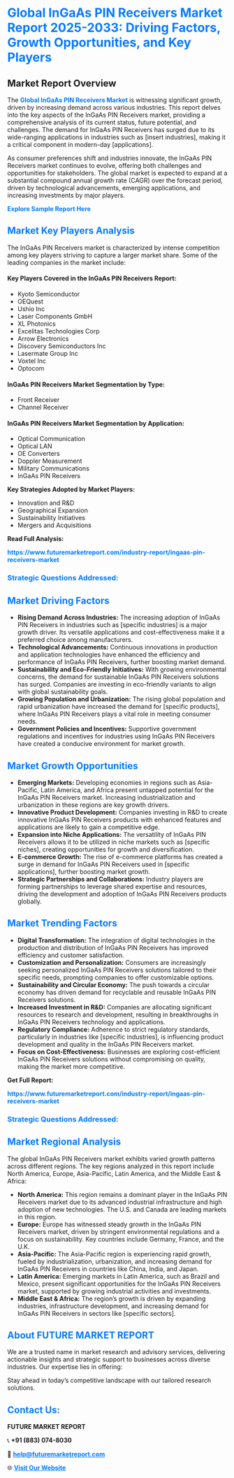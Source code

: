 <h1 style="color: #007BFF;">Global InGaAs PIN Receivers Market Report 2025-2033: Driving Factors, Growth Opportunities, and Key Players</h1>

<section id="overview">
<h2>Market Report Overview</h2>
<p>The <a href="https://www.futuremarketreport.com/industry-report/ingaas-pin-receivers-market" style="color: #007BFF; text-decoration: none;"><strong>Global InGaAs PIN Receivers Market</strong></a> is witnessing significant growth, driven by increasing demand across various industries. This report delves into the key aspects of the InGaAs PIN Receivers market, providing a comprehensive analysis of its current status, future potential, and challenges. The demand for InGaAs PIN Receivers has surged due to its wide-ranging applications in industries such as [insert industries], making it a critical component in modern-day [applications].</p>
<p>As consumer preferences shift and industries innovate, the InGaAs PIN Receivers market continues to evolve, offering both challenges and opportunities for stakeholders. The global market is expected to expand at a substantial compound annual growth rate (CAGR) over the forecast period, driven by technological advancements, emerging applications, and increasing investments by major players.</p>
</section>

<section id="overview">
<p><a href="https://www.futuremarketreport.com/request-sample/reportId=112974" style="color: #007BFF; text-decoration: none;"><strong>Explore Sample Report Here</strong></a></p>
</section>

<section id="key-players">
<h2 style="color: #007BFF;">Market Key Players Analysis</h2>
<p>The InGaAs PIN Receivers market is characterized by intense competition among key players striving to capture a larger market share. Some of the leading companies in the market include:</p>
<h4>Key Players Covered in the InGaAs PIN Receivers Report:</h4>
<ul><li>Kyoto Semiconductor</li><li>OEQuest</li><li>Ushio Inc</li><li>Laser Components GmbH</li><li>XL Photonics</li><li>Excelitas Technologies Corp</li><li>Arrow Electronics</li><li>Discovery Semiconductors Inc</li><li>Lasermate Group Inc</li><li>Voxtel Inc</li><li>Optocom</li></ul>
<h4>InGaAs PIN Receivers Market Segmentation by Type:</h4>
<ul><li>Front Receiver</li><li>Channel Receiver</li></ul>

<h4>InGaAs PIN Receivers Market Segmentation by Application:</h4>
<ul><li>Optical Communication</li><li>Optical LAN</li><li>OE Converters</li><li>Doppler Measurement</li><li>Military Communications</li><li>InGaAs PIN Receivers</li></ul>
<p><strong>Key Strategies Adopted by Market Players:</strong></p>
<ul>
<li>Innovation and R&D</li>
<li>Geographical Expansion</li>
<li>Sustainability Initiatives</li>
<li>Mergers and Acquisitions</li>
</ul>
</section>

<section>
<p><strong>Read Full Analysis: </strong></p><a href="https://www.futuremarketreport.com/industry-report/ingaas-pin-receivers-market" style="color: #007BFF; text-decoration: none;"><strong>https://www.futuremarketreport.com/industry-report/ingaas-pin-receivers-market</strong></a>
<h3 style="color: #007BFF;">Strategic Questions Addressed:</h3>
</section>

<section id="driving-factors">
<h2 style="color: #007BFF;">Market Driving Factors</h2>
<ul>
<li><strong>Rising Demand Across Industries:</strong> The increasing adoption of InGaAs PIN Receivers in industries such as [specific industries] is a major growth driver. Its versatile applications and cost-effectiveness make it a preferred choice among manufacturers.</li>
<li><strong>Technological Advancements:</strong> Continuous innovations in production and application technologies have enhanced the efficiency and performance of InGaAs PIN Receivers, further boosting market demand.</li>
<li><strong>Sustainability and Eco-Friendly Initiatives:</strong> With growing environmental concerns, the demand for sustainable InGaAs PIN Receivers solutions has surged. Companies are investing in eco-friendly variants to align with global sustainability goals.</li>
<li><strong>Growing Population and Urbanization:</strong> The rising global population and rapid urbanization have increased the demand for [specific products], where InGaAs PIN Receivers plays a vital role in meeting consumer needs.</li>
<li><strong>Government Policies and Incentives:</strong> Supportive government regulations and incentives for industries using InGaAs PIN Receivers have created a conducive environment for market growth.</li>
</ul>
</section>

<section id="growth-opportunities">
<h2 style="color: #007BFF;">Market Growth Opportunities</h2>
<ul>
<li><strong>Emerging Markets:</strong> Developing economies in regions such as Asia-Pacific, Latin America, and Africa present untapped potential for the InGaAs PIN Receivers market. Increasing industrialization and urbanization in these regions are key growth drivers.</li>
<li><strong>Innovative Product Development:</strong> Companies investing in R&D to create innovative InGaAs PIN Receivers products with enhanced features and applications are likely to gain a competitive edge.</li>
<li><strong>Expansion into Niche Applications:</strong> The versatility of InGaAs PIN Receivers allows it to be utilized in niche markets such as [specific niches], creating opportunities for growth and diversification.</li>
<li><strong>E-commerce Growth:</strong> The rise of e-commerce platforms has created a surge in demand for InGaAs PIN Receivers used in [specific applications], further boosting market growth.</li>
<li><strong>Strategic Partnerships and Collaborations:</strong> Industry players are forming partnerships to leverage shared expertise and resources, driving the development and adoption of InGaAs PIN Receivers products globally.</li>
</ul>
</section>

<section id="trending-factors">
<h2 style="color: #007BFF;">Market Trending Factors</h2>
<ul>
<li><strong>Digital Transformation:</strong> The integration of digital technologies in the production and distribution of InGaAs PIN Receivers has improved efficiency and customer satisfaction.</li>
<li><strong>Customization and Personalization:</strong> Consumers are increasingly seeking personalized InGaAs PIN Receivers solutions tailored to their specific needs, prompting companies to offer customizable options.</li>
<li><strong>Sustainability and Circular Economy:</strong> The push towards a circular economy has driven demand for recyclable and reusable InGaAs PIN Receivers solutions.</li>
<li><strong>Increased Investment in R&D:</strong> Companies are allocating significant resources to research and development, resulting in breakthroughs in InGaAs PIN Receivers technology and applications.</li>
<li><strong>Regulatory Compliance:</strong> Adherence to strict regulatory standards, particularly in industries like [specific industries], is influencing product development and quality in the InGaAs PIN Receivers market.</li>
<li><strong>Focus on Cost-Effectiveness:</strong> Businesses are exploring cost-efficient InGaAs PIN Receivers solutions without compromising on quality, making the market more competitive.</li>
</ul>
</section>

<section>
<p><strong>Get Full Report: </strong></p><a href="https://www.futuremarketreport.com/industry-report/ingaas-pin-receivers-market" style="color: #007BFF; text-decoration: none;"><strong>https://www.futuremarketreport.com/industry-report/ingaas-pin-receivers-market</strong></a>
<h3 style="color: #007BFF;">Strategic Questions Addressed:</h3>
</section>


<section id="regional-analysis">
<h2 style="color: #007BFF;">Market Regional Analysis</h2>
<p>The global InGaAs PIN Receivers market exhibits varied growth patterns across different regions. The key regions analyzed in this report include North America, Europe, Asia-Pacific, Latin America, and the Middle East & Africa:</p>
<ul>
<li><strong>North America:</strong> This region remains a dominant player in the InGaAs PIN Receivers market due to its advanced industrial infrastructure and high adoption of new technologies. The U.S. and Canada are leading markets in this region.</li>
<li><strong>Europe:</strong> Europe has witnessed steady growth in the InGaAs PIN Receivers market, driven by stringent environmental regulations and a focus on sustainability. Key countries include Germany, France, and the U.K.</li>
<li><strong>Asia-Pacific:</strong> The Asia-Pacific region is experiencing rapid growth, fueled by industrialization, urbanization, and increasing demand for InGaAs PIN Receivers in countries like China, India, and Japan.</li>
<li><strong>Latin America:</strong> Emerging markets in Latin America, such as Brazil and Mexico, present significant opportunities for the InGaAs PIN Receivers market, supported by growing industrial activities and investments.</li>
<li><strong>Middle East & Africa:</strong> The region’s growth is driven by expanding industries, infrastructure development, and increasing demand for InGaAs PIN Receivers in sectors like [specific sectors].</li>
</ul>
</section>

<footer>
<h2 style="color: #007BFF;">About FUTURE MARKET REPORT</h2>
<p>We are a trusted name in market research and advisory services, delivering actionable insights and strategic support to businesses across diverse industries. Our expertise lies in offering:</p>

<p>Stay ahead in today’s competitive landscape with our tailored research solutions.</p>

<h2 style="color: #007BFF;">Contact Us:</h2>
<p><strong>FUTURE MARKET REPORT</strong></p>
<p>📞 <strong>+91 (883) 074-8030</strong></p>
<p>📧 <strong><a href="mailto:help@futuremarketreport.com" style="color: #007BFF;">help@futuremarketreport.com</a></strong></p>
<p>🌐 <strong><a href="https://www.futuremarketreport.com/" style="color: #007BFF;">Visit Our Website</a></strong></p>
</footer>